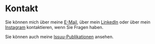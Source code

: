 # Kontakt

Sie können mich über meine [E-Mail](mailto:petrinjakmilica@outlook.com), über mein [LinkedIn](https://www.linkedin.com/in/milica-petrinjak-a9828a82/) oder über mein [Instagram](https://www.instagram.com/mei_arch/) kontaktieren, wenn Sie Fragen haben.

Sie können auch meine [Issuu-Publikationen](https://issuu.com/meilimilica) ansehen.
